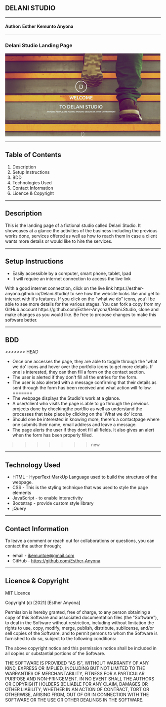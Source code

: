 ## DELANI STUDIO
-------------
#### Author: Esther Kemunto Anyona
-------------
### Delani Studio Landing Page



![](Assets/delani-studio.png)

-------------
## Table of Contents 

1. Description
1. Setup Instructions
1. BDD
1. Technologies Used
1. Contact Information
1. Licence & Copyright

-------------
## Description

<p>This is the landing page of a fictional studio called Delani Studio. It showcases at a glance the activities of the business including the previous works done, services offered as well as how to reach them in case a client wants more details or would like to hire the services.</p>

----------------------
## Setup Instructions

* Easily accessible by a computer, smart phone, tablet,
 Ipad 
* It will require an internet connection to access the live link 
<p>With a good internet connection, click on the live link https://esther-anyona.github.io/Delani.Studio/ to see how the website looks like and get to interact with it's features. If you click on the "what we do" icons, you'll be able to see more details for the various stages.
You can fork a copy from my GitHub account https://github.com/Esther-Anyona/Delani.Studio, clone and make changes as you would like. Be free to propose changes to make this software better.</p>

-----------
## BDD

<<<<<<< HEAD
- Once one accesses the page, they are able to toggle through the 'what we do' icons and hover over the portfolio icons to get more details. If one is interested, they can then fill a form on the contact section.
- The user is alerted if they don't fill all the entries for the form. 
- The user is also alerted with a message confirming that their details as sent through the form has been received and what action will follow.
=======
- The webpage displays the Studio's work at a glance.
- A user/client who visits the page is able to go through the previous projects done by checkingthe portflio as well as understand the processes that take place by clicking on the 'What we do' icons.
- Should one be interested in knowing more, there's a contactpage where one submits their name, email address and leave a message.
- The page alerts the user if they dont fill all fields. It also gives an alert when the form has been properly filled.
>>>>>>> new

-------------------
## Technology Used

* HTML - HyperText MarkUp Language used to build the structure of the webpage.
* CSS - This is the styling technique that was used to style the page elements 
* JavaScript - to enable interactivity
* Bootstrap - provide custom style library
* jQuery

----------------------
## Contact Information

<p>To leave a comment or reach out for collaborations or questions, you can contact the author through;</p>

* email - jkemuntoe@gmail.com
* GitHub - https://github.com/Esther-Anyona

------------
## Licence & Copyright

MIT Licence

Copyright (c) [2021] [Esther Anyona]

<p>Permission is hereby granted, free of charge, to any person obtaining a copy of this Software and associated documentation files (the "Software"), to deal in the Software without restriction, including without limitation the rights to use, copy, modify, merge, publish, distribute, sublicense, and/or sell copies of the Software, and to permit persons to whom the Software is furnished to do so, subject to the following conditions:

The above copyright notice and this permission notice shall be included in all copies or substantial portions of the Software.

THE SOFTWARE IS PROVIDED "AS IS", WITHOUT WARRANTY OF ANY KIND, EXPRESS OR IMPLIED, INCLUDING BUT NOT LIMITED TO THE WARRANTIES OF MERCHANTABILITY, FITNESS FOR A PARTICULAR PURPOSE AND NON-FRINGEMENT. IN NO EVENT SHALL THE AUTHORS OR COPYRIGHT HOLDERS BE LIABLE FOR ANY CLAIM, DAMAGES OR OTHER LIABILITY, WHETHER IN AN ACTION OF CONTRACT, TORT OR OTHERWISE, ARISING FROM, OUT OF OR IN CONNECTION WITH THE SOFTWARE OR THE USE OR OTHER DEALINGS IN THE SOFTWARE.</p>